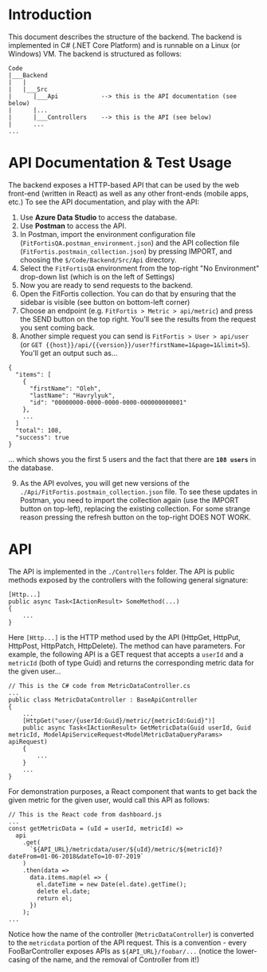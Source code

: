 # Introduction
This document describes the structure of the backend. The backend is implemented in C# (.NET Core Platform) and is runnable on a Linux (or Windows) VM. 
The backend is structured as follows:
```
Code
|___Backend
|   |
|   |___Src
|      |___Api            --> this is the API documentation (see below)  
|      |...
|      |___Controllers    --> this is the API (see below)
|      ...
...
```

# API Documentation & Test Usage
The backend exposes a HTTP-based API that can be used by the web front-end (written in React) as well as any other front-ends (mobile apps, etc.)
To see the API documentation, and play with the API:

1. Use **Azure Data Studio** to access the database.
1. Use **Postman** to access the API.
3. In Postman, import the environment configuration file (`FitFortisQA.postman_environment.json`) 
and the API collection file (`FitFortis.postmain_collection.json`) by pressing IMPORT, and choosing the `$/Code/Backend/Src/Api` directory.  
4. Select the `FitFortisQA` environment from the top-right "No Environment" drop-down list (which 
is on the left of Settings)
5. Now you are ready to send requests to the backend.  
6. Open the FitFortis collection. You can do that by ensuring that the sidebar is visible (see button 
on bottom-left corner)
7. Choose an endpoint (e.g. `FitFortis > Metric > api/metric`) and press the SEND button on the top right. You'll
see the results from the request you sent coming back. 
8. Another simple request you can send is `FitFortis > User > api/user` 
(or `GET {{host}}/api/{{version}}/user?firstName=1&page=1&limit=5`). You'll get an output such as...
```
{
  "items": [
    {
      "firstName": "Oleh",
      "lastName": "Havrylyuk",
      "id": "00000000-0000-0000-0000-000000000001"
    },
    ...
  ]
  "total": 108,
  "success": true
}
```
... which shows you the first 5 users and the fact that there are **`108 users`** in the database.

9. As the API evolves, you will get new versions of the `./Api/FitFortis.postmain_collection.json` file. To see these updates in Postman, you need to 
import the collection again (use the IMPORT button on top-left), replacing the existing collection. For some strange reason pressing the refresh 
button on the top-right DOES NOT WORK.

# API
The API is implemented in the `./Controllers` folder. The API is public methods exposed by the controllers with the following general signature:

```
[Http...]
public async Task<IActionResult> SomeMethod(...)
{
    ...
}
```  

Here `[Http...]` is the HTTP method used by the API (HttpGet, HttpPut, HttpPost, HttpPatch, HttpDelete). 
The method can have parameters. For example, the following API is a GET request that accepts a `userId` and a `metricId` (both of type Guid) 
and returns the corresponding metric data for the given user...
```
// This is the C# code from MetricDataController.cs 
...
public class MetricDataController : BaseApiController
{
    ...
    [HttpGet("user/{userId:Guid}/metric/{metricId:Guid}")]
    public async Task<IActionResult> GetMetricData(Guid userId, Guid metricId, ModelApiServiceRequest<ModelMetricDataQueryParams> apiRequest)
    {
        ...
    }
    ...
}
```

For demonstration purposes, a React component that wants to get back the given metric for the given user, would call this API as follows:
```
// This is the React code from dashboard.js
...
const getMetricData = (uId = userId, metricId) =>
  api
    .get(
      `${API_URL}/metricdata/user/${uId}/metric/${metricId}?dateFrom=01-06-2018&dateTo=10-07-2019`
    )
    .then(data =>
      data.items.map(el => {
        el.dateTime = new Date(el.date).getTime();
        delete el.date;
        return el;
      })
    );
...
```

Notice how the name of the controller (`MetricDataController`) is converted to the `metricdata` portion of the API request. This is a convention - 
every FooBarController exposes APIs as `${API_URL}/foobar/...` (notice the lower-casing of the name, and the removal of Controller from it!)

